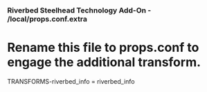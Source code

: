 ### Riverbed Steelhead Technology Add-On - /local/props.conf.extra

# Rename this file to props.conf to engage the additional transform.

TRANSFORMS-riverbed_info = riverbed_info